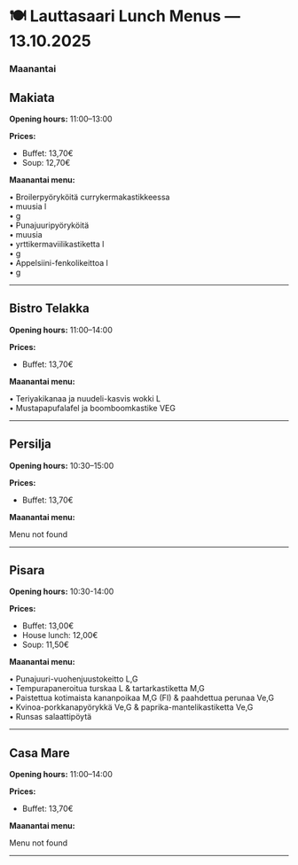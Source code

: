 # 🍽️ Lauttasaari Lunch Menus — 13.10.2025

### Maanantai

## Makiata
**Opening hours:** 11:00–13:00

**Prices:**
- Buffet: 13,70€
- Soup: 12,70€

**Maanantai menu:**

• Broilerpyöryköitä currykermakastikkeessa  
• muusia l  
• g  
• Punajuuripyöryköitä  
• muusia  
• yrttikermaviilikastiketta l  
• g  
• Appelsiini-fenkolikeittoa l  
• g  


---

## Bistro Telakka
**Opening hours:** 11:00–14:00

**Prices:**
- Buffet: 13,70€

**Maanantai menu:**

• Teriyakikanaa ja nuudeli-kasvis wokki L  
• Mustapapufalafel ja boomboomkastike VEG  


---

## Persilja
**Opening hours:** 10:30–15:00

**Prices:**
- Buffet: 13,70€

**Maanantai menu:**

Menu not found

---

## Pisara
**Opening hours:** 10:30-14:00

**Prices:**
- Buffet: 13,00€
- House lunch: 12,00€
- Soup: 11,50€

**Maanantai menu:**

• Punajuuri-vuohenjuustokeitto L,G  
• Tempurapaneroitua turskaa L & tartarkastiketta M,G  
• Paistettua kotimaista kananpoikaa M,G (FI) & paahdettua perunaa Ve,G  
• Kvinoa-porkkanapyörykkä Ve,G & paprika-mantelikastiketta Ve,G  
• Runsas salaattipöytä  


---

## Casa Mare
**Opening hours:** 11:00–14:00

**Prices:**
- Buffet: 13,70€

**Maanantai menu:**

Menu not found

---

